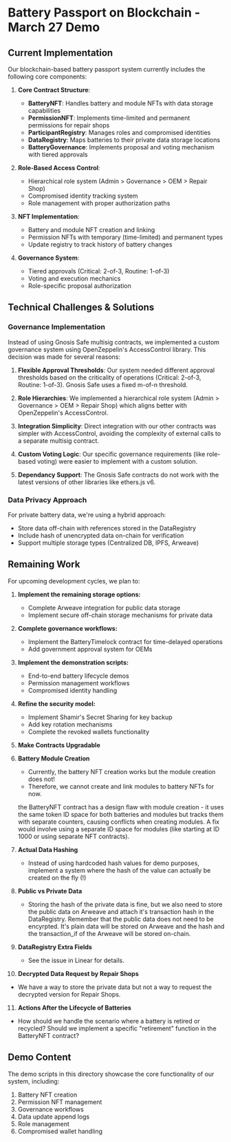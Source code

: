 # Battery Passport on Blockchain - March 27 Demo

## Current Implementation

Our blockchain-based battery passport system currently includes the following core components:

1. **Core Contract Structure**:
   - **BatteryNFT**: Handles battery and module NFTs with data storage capabilities
   - **PermissionNFT**: Implements time-limited and permanent permissions for repair shops
   - **ParticipantRegistry**: Manages roles and compromised identities
   - **DataRegistry**: Maps batteries to their private data storage locations
   - **BatteryGovernance**: Implements proposal and voting mechanism with tiered approvals

2. **Role-Based Access Control**:
   - Hierarchical role system (Admin > Governance > OEM > Repair Shop)
   - Compromised identity tracking system
   - Role management with proper authorization paths

3. **NFT Implementation**:
   - Battery and module NFT creation and linking
   - Permission NFTs with temporary (time-limited) and permanent types
   - Update registry to track history of battery changes

4. **Governance System**:
   - Tiered approvals (Critical: 2-of-3, Routine: 1-of-3)
   - Voting and execution mechanics
   - Role-specific proposal authorization

## Technical Challenges & Solutions

### Governance Implementation
Instead of using Gnosis Safe multisig contracts, we implemented a custom governance system using OpenZeppelin's AccessControl library. This decision was made for several reasons:

1. **Flexible Approval Thresholds**: Our system needed different approval thresholds based on the criticality of operations (Critical: 2-of-3, Routine: 1-of-3). Gnosis Safe uses a fixed m-of-n threshold.

2. **Role Hierarchies**: We implemented a hierarchical role system (Admin > Governance > OEM > Repair Shop) which aligns better with OpenZeppelin's AccessControl.

3. **Integration Simplicity**: Direct integration with our other contracts was simpler with AccessControl, avoiding the complexity of external calls to a separate multisig contract.

4. **Custom Voting Logic**: Our specific governance requirements (like role-based voting) were easier to implement with a custom solution.

5. **Dependancy Support**: The Gnosis Safe contracts do not work with the latest versions of other libraries like ethers.js v6.

### Data Privacy Approach
For private battery data, we're using a hybrid approach:
- Store data off-chain with references stored in the DataRegistry
- Include hash of unencrypted data on-chain for verification
- Support multiple storage types (Centralized DB, IPFS, Arweave)

## Remaining Work

For upcoming development cycles, we plan to:

1. **Implement the remaining storage options:**
   - Complete Arweave integration for public data storage
   - Implement secure off-chain storage mechanisms for private data

2. **Complete governance workflows:**
   - Implement the BatteryTimelock contract for time-delayed operations
   - Add government approval system for OEMs

3. **Implement the demonstration scripts:**
   - End-to-end battery lifecycle demos
   - Permission management workflows
   - Compromised identity handling

4. **Refine the security model:**
   - Implement Shamir's Secret Sharing for key backup
   - Add key rotation mechanisms
   - Complete the revoked wallets functionality

5. **Make Contracts Upgradable**
6. **Battery Module Creation**
   - Currently, the battery NFT creation works but the module creation does not!
   - Therefore, we cannot create and link modules to battery NFTs for now. 
   >>>
    the BatteryNFT contract has a design flaw with module creation - it uses the same token ID space for both batteries and modules but tracks them with separate counters, causing conflicts when creating modules. A fix would involve using a separate ID space for modules (like starting at ID 1000 or using separate NFT contracts).
   >>>
7. **Actual Data Hashing**
   - Instead of using hardcoded hash values for demo purposes, implement a system where the hash of the value can actually be created on the fly (!)
8. **Public vs Private Data**
   - Storing the hash of the private data is fine, but we also need to store the public data on Arweave and attach it's transaction hash in the DataRegistry. Remember that the public data does not need to be encyrpted. It's plain data will be stored on Arweave and the hash and the transaction_if of the Arweave will be stored on-chain.
9. **DataRegistry Extra Fields**
   - See the issue in Linear for details.
10. **Decrypted Data Request by Repair Shops**
   - We have a way to store the private data but not a way to request the decrypted version for Repair Shops.
11. **Actions After the Lifecycle of Batteries**
   - How should we handle the scenario where a battery is retired or recycled? Should we implement a specific "retirement" function in the BatteryNFT contract? 

## Demo Content

The demo scripts in this directory showcase the core functionality of our system, including:

1. Battery NFT creation
2. Permission NFT management
3. Governance workflows
4. Data update append logs
5. Role management
6. Compromised wallet handling
